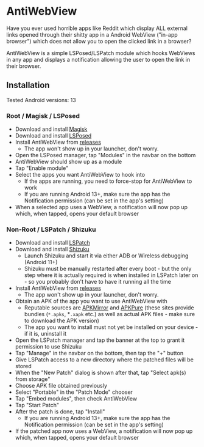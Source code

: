 # AntiWebView

Have you ever used horrible apps like Reddit which display ALL external links opened through their
shitty app in a Android WebView ("in-app browser") which does not allow you to open the clicked link
in a browser?

AntiWebView is a simple LSPosed/LSPatch module which hooks WebViews in any app and displays a
notification allowing the user to open the link in their browser.

## Installation 

Tested Android versions: 13

### Root / Magisk / LSPosed

* Download and install [Magisk](https://github.com/topjohnwu/Magisk)
* Download and install [LSPosed](https://github.com/LSPosed/LSPosed)
* Install AntiWebView from [releases](https://github.com/1fexd/AntiWebView/releases)
    * The app won't show up in your launcher, don't worry.
* Open the LSPosed manager, tap "Modules" in the navbar on the bottom
* AntiWebView should show up as a module
* Tap "Enable module"
* Select the apps you want AntiWebView to hook into
    * If the apps are running, you need to force-stop for AntiWebView to work 
    * If you are running Android 13+, make sure the app has the Notification permission (can be set in the app's setting)
* When a selected app uses a WebView, a notification will now pop up which, when tapped, opens your default browser

### Non-Root / LSPatch / Shizuku

* Download and install [LSPatch](https://github.com/LSPosed/LSPatch)
* Download and install [Shizuku](https://github.com/RikkaApps/Shizuku)
    * Launch Shizuku and start it via either ADB or Wireless debugging (Android 11+)
    * Shizuku must be manually restarted after every boot - but the only step where it is actually required is when installed in LSPatch later on - so you probably don't have to have it running all the time
* Install AntiWebView from [releases](https://github.com/1fexd/AntiWebView/releases)
    * The app won't show up in your launcher, don't worry.
* Obtain an APK of the app you want to use AntiWebView with
    * Reputable sources are [APKMirror](apkmirror.com) and [APKPure](apkpure.com) (these sites provide bundles (`*.apks`, *`.xapk` etc.) as well as actual APK files - make sure to download the APK version)
    * The app you want to install must not yet be installed on your device - if it is, uninstall it
* Open the LSPatch manager and tap the banner at the top to grant it permission to use Shizuku
* Tap "Manage" in the navbar on the bottom, then tap the "+" button
* Give LSPatch access to a new directory where the patched files will be stored
* When the "New Patch" dialog is shown after that, tap "Select apk(s) from storage"
* Choose APK file obtained previously
* Select "Portable" in the "Patch Mode" chooser
* Tap "Embed modules", then check AntiWebView
* Tap "Start Patch"
* After the patch is done, tap "Install"
    * If you are running Android 13+, make sure the app has the Notification permission (can be set in the app's setting) 
* If the patched app now uses a WebView, a notification will now pop up which, when tapped, opens your default browser
